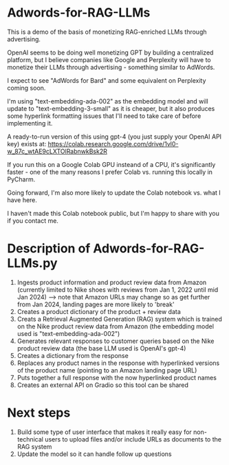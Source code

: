 # Adwords-for-RAG-LLMs

This is a demo of the basis of monetizing RAG-enriched LLMs through advertising. 

OpenAI seems to be doing well monetizing GPT by building a centralized platform, but I believe companies like Google and Perplexity will have to monetize their LLMs through advertising - something similar to AdWords. 

I expect to see "AdWords for Bard" and some equivalent on Perplexity coming soon.

I'm using "text-embedding-ada-002" as the embedding model and will update to "text-embedding-3-small" as it is cheaper, but it also produces some hyperlink formatting issues that I'll need to take care of before implementing it.

A ready-to-run version of this using gpt-4 (you just supply your OpenAI API key) exists at: https://colab.research.google.com/drive/1vl0-w_87c_wtAE9cLXTOlRabnwkBsk2R

If you run this on a Google Colab GPU insteand of a CPU, it's significantly faster - one of the many reasons I prefer Colab vs. running this locally in PyCharm. 

Going forward, I'm also more likely to update the Colab notebook vs. what I have here.

I haven't made this Colab notebook public, but I'm happy to share with you if you contact me.


# Description of Adwords-for-RAG-LLMs.py

1. Ingests product information and product review data from Amazon (currently limited to Nike shoes with reviews from Jan 1, 2022 until mid Jan 2024) --> note that Amazon URLs may change so as get further from Jan 2024, landing pages are more likely to 'break'
2. Creates a product dictionary of the product + review data
3. Creats a Retrieval Augmented Generation (RAG) system which is trained on the Nike product review data from Amazon (the embedding model used is "text-embedding-ada-002")
4. Generates relevant responses to customer queries based on the Nike product review data (the base LLM used is OpenAI's gpt-4)
5. Creates a dictionary from the response
6. Replaces any product names in the response with hyperlinked versions of the product name (pointing to an Amazon landing page URL)
7. Puts together a full response with the now hyperlinked product names
8. Creates an external API on Gradio so this tool can be shared  

# Next steps

1. Build some type of user interface that makes it really easy for non-technical users to upload files and/or include URLs as documents to the RAG system
2. Update the model so it can handle follow up questions
